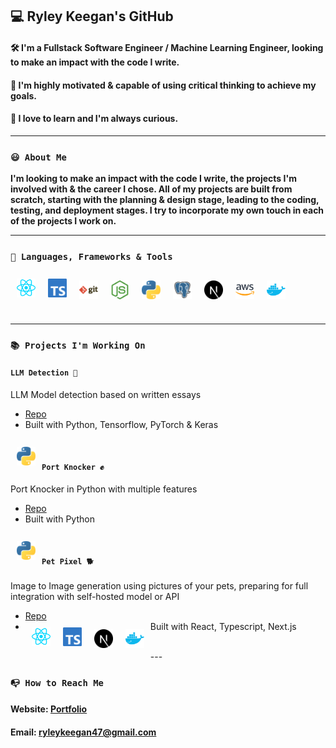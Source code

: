 ## 💻 Ryley Keegan's GitHub

#### 🛠️ I'm a Fullstack Software Engineer / Machine Learning Engineer, looking to make an impact with the code I write.
#### 💪 I'm highly motivated & capable of using critical thinking to achieve my goals.
#### 🧠 I love to learn and I'm always curious.

---

### ``😃 About Me``
**I'm looking to make an impact with the code I write, the projects I'm involved with & the career I chose. All of my projects are built from scratch, starting with the planning & design stage, leading to the coding, testing, and deployment stages. I try to incorporate my own touch in each of the projects I work on.**

---

### ``🧰 Languages, Frameworks & Tools``

<img align="left" alt="React" width="30px" style="padding:10px;" src="https://github.com/47Key/portfolio_photos/blob/master/language-icons/reactjs.svg"/>

<img align="left" alt="Typescript" width="30px" style="padding:10px;" src="https://github.com/47Key/portfolio_photos/blob/master/language-icons/typescript.svg"/>

<img align="left" alt="Git" width="30px" style="margin-top:3px;padding:10px;" src="https://github.com/47Key/portfolio_photos/blob/master/language-icons/git.svg"/>

<img align="left" alt="Node JS" width="30px" style="margin-top:3px;padding:10px;" src="https://github.com/47Key/portfolio_photos/blob/master/language-icons/nodejs.svg"/>

<img align="left" alt="Python" width="30px" style="margin-top:3px;padding:10px;" src="https://github.com/47Key/portfolio_photos/blob/master/language-icons/python.svg"/>

<img align="left" alt="PostgreSQL" width="30px" style="margin-top:3px;padding:10px;" src="https://github.com/47Key/portfolio_photos/blob/master/language-icons/postgres.svg"/>

<img align="left" alt="Next JS" width="30px" style="margin-top:3px;padding:10px;" src="https://github.com/47Key/portfolio_photos/blob/master/language-icons/nextjs.svg"/>

<img align="left" alt="Amazon Web Services" width="30px" style="margin-top:3px;padding:10px;" src="https://github.com/47Key/portfolio_photos/blob/master/language-icons/aws.svg"/>

<img align="left" alt="Docker" width="30px" style="margin-top:3px;padding:10px;" src="https://github.com/47Key/portfolio_photos/blob/master/language-icons/docker.svg"/>

<br />
<br />
<br />
<br />

---

### ``📚 Projects I'm Working On``

#### ``LLM Detection 🤖``
LLM Model detection based on written essays
* [Repo](https://github.com/47Key/detect-llm)
* Built with Python, Tensorflow, PyTorch & Keras
<img align="left" alt="Python" width="30px" style="margin-top:3px;padding:10px;" src="https://github.com/47Key/portfolio_photos/blob/master/language-icons/python.svg"/>
<br />

#### ``Port Knocker ✊``
Port Knocker in Python with multiple features
* [Repo](https://github.com/47Key/portknock)
* Built with Python
<img align="left" alt="Python" width="30px" style="margin-top:3px;padding:10px;" src="https://github.com/47Key/portfolio_photos/blob/master/language-icons/python.svg"/>
<br />

#### ``Pet Pixel 🐕``
Image to Image generation using pictures of your pets, preparing for full integration with self-hosted model or API
* [Repo](https://github.com/47Key/PetPixel)
* Built with React, Typescript, Next.js
<img align="left" alt="React" width="30px" style="padding:10px;" src="https://github.com/47Key/portfolio_photos/blob/master/language-icons/reactjs.svg"/><img align="left" alt="Typescript" width="30px" style="padding:10px;" src="https://github.com/47Key/portfolio_photos/blob/master/language-icons/typescript.svg"/><img align="left" alt="Next JS" width="30px" style="margin-top:3px;padding:10px;" src="https://github.com/47Key/portfolio_photos/blob/master/language-icons/nextjs.svg"/><img align="left" alt="Docker" width="30px" style="margin-top:3px;padding:10px;" src="https://github.com/47Key/portfolio_photos/blob/master/language-icons/docker.svg"/>
<br />
---

### ``📭 How to Reach Me``
#### Website: [Portfolio](https://www.ryleykeegan.dev)
#### Email: [ryleykeegan47@gmail.com](mailto:ryleykeegan47@gmail.com)
